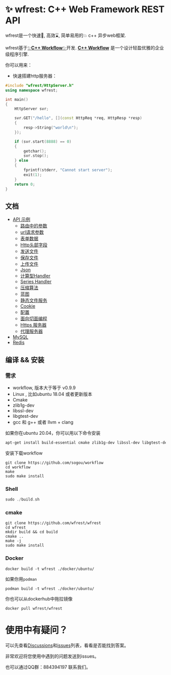 # ✨ wfrest: C++ Web Framework REST API

wfrest是一个快速🚀, 高效⌛️, 简单易用的💥 c++ 异步web框架.

wfrest基于[✨**C++ Workflow**✨](https://github.com/sogou/workflow)开发. [**C++ Workflow**](https://github.com/sogou/workflow) 是一个设计轻盈优雅的企业级程序引擎.

你可以用来：

- 快速搭建http服务器：

```cpp
#include "wfrest/HttpServer.h"
using namespace wfrest;

int main()
{
    HttpServer svr;

    svr.GET("/hello", [](const HttpReq *req, HttpResp *resp)
    {
        resp->String("world\n");
    });

    if (svr.start(8888) == 0)
    {
        getchar();
        svr.stop();
    } else
    {
        fprintf(stderr, "Cannot start server");
        exit(1);
    }
    return 0;
}
```

## 文档

- [API 示例](#🎆-api-examples)
    - [路由中的参数](./docs/cn/param_in_path.md)
    - [url请求参数](./docs/cn/query_param.md)
    - [表单数据](./docs/cn/post_form.md)
    - [Http头部字段](./docs/cn/header.md)
    - [发送文件](./docs/cn/send_file.md)
    - [保存文件](./docs/cn/save_file.md)
    - [上传文件](./docs/cn/upload_file.md)
    - [Json](./docs/cn/json.md)
    - [计算型Handler](./docs/cn/compute_handler.md)
    - [Series Handler](./docs/cn/series_handler.md)
    - [压缩算法](./docs/cn/compress.md)
    - [蓝图](./docs/cn/blueprint.md)
    - [静态文件服务](./docs/cn/serving_static_file.md)
    - [Cookie](./docs/cn/cookie.md)
    - [配置](./docs/cn/config.md)
    - [面向切面编程](./docs/cn/aop.md)
    - [Https 服务器](./docs/cn/https.md)
    - [代理服务器](./docs/cn/proxy.md)
- [MySQL](./docs/cn/mysql.md)
- [Redis](./docs/cn/redis.md)


## 编译 && 安装

### 需求

* workflow, 版本大于等于 v0.9.9 
* Linux , 比如ubuntu 18.04 或者更新版本
* Cmake
* zlib1g-dev
* libssl-dev
* libgtest-dev
* gcc 和 g++ 或者 llvm + clang

如果你在ubuntu 20.04，你可以用以下命令安装

```bash
apt-get install build-essential cmake zlib1g-dev libssl-dev libgtest-dev -y
```

安装下载workflow

```
git clone https://github.com/sogou/workflow
cd workflow
make
sudo make install
```

### Shell 

```cpp
sudo ./build.sh
```

### cmake

```
git clone https://github.com/wfrest/wfrest
cd wfrest
mkdir build && cd build
cmake .. 
make -j  
sudo make install
```

### Docker

```
docker build -t wfrest ./docker/ubuntu/
```

如果你用`podman`

```
podman build -t wfrest ./docker/ubuntu/
```

你也可以从dockerhub中拖拉镜像

```
docker pull wfrest/wfrest
```

# 使用中有疑问？

可以先查看[Discussions](https://github.com/wfrest/wfrest/discussions)和[issues](https://github.com/wfrest/wfrest/issues)列表，看看是否能找到答案。

非常欢迎将您使用中遇到的问题发送到issues。

也可以通过QQ群：884394197 联系我们。